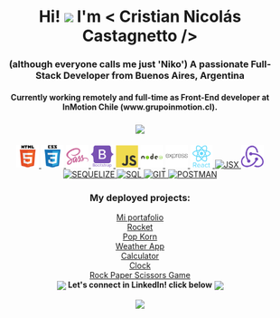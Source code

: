 <h1 align="center">
    Hi! 
    <img 
    src="https://raw.githubusercontent.com/MartinHeinz/MartinHeinz/master/wave.gif" 
    width='50'> 
    I'm < Cristian Nicolás Castagnetto />
</h1>
<h3 align="center">
    (although everyone calls me just 'Niko') A passionate Full-Stack Developer from Buenos Aires, Argentina
</h3>
<h4 align="center">
    Currently working remotely and full-time as Front-End developer at InMotion Chile (www.grupoinmotion.cl).
</h4>

<h3 align="center">
    <img 
    src="https://media2.giphy.com/media/QssGEmpkyEOhBCb7e1/giphy.gif?cid=ecf05e47a0n3gi1bfqntqmob8g9aid1oyj2wr3ds3mg700bl&rid=giphy.gif" 
    width='32'>
</h3>
 
<p align="center"> 
    <a href="https://www.w3.org/html/" target="_blank">
        <img src="https://raw.githubusercontent.com/devicons/devicon/master/icons/html5/html5-original-wordmark.svg" 
        alt="HTML" width="40" height="40"/>
    </a> 
    <a href="https://www.w3schools.com/css/" target="_blank">
        <img src="https://raw.githubusercontent.com/devicons/devicon/master/icons/css3/css3-original-wordmark.svg"
        alt="CSS" width="40" height="40"/>
    </a> 
    <a href="https://sass-lang.com" target="_blank">
        <img src="https://raw.githubusercontent.com/devicons/devicon/master/icons/sass/sass-original.svg" 
        alt="LESS" width="40" height="40"/>
    </a> 
    <a href="https://getbootstrap.com" target="_blank">
        <img src="https://raw.githubusercontent.com/devicons/devicon/master/icons/bootstrap/bootstrap-plain-wordmark.svg" 
        alt="BOOTSTRAP" width="40" height="40"/>
    </a> 
    <a href="https://developer.mozilla.org/en-US/docs/Web/JavaScript" target="_blank">
        <img src="https://raw.githubusercontent.com/devicons/devicon/master/icons/javascript/javascript-original.svg" 
        alt="JAVASCRIPT" width="40" height="40"/>
    </a>
    <a href="https://nodejs.org" target="_blank">
        <img src="https://raw.githubusercontent.com/devicons/devicon/master/icons/nodejs/nodejs-original-wordmark.svg" 
        alt="NODE" width="40" height="40"/>
    </a> 
    <a href="https://expressjs.com" target="_blank">
        <img src="https://raw.githubusercontent.com/devicons/devicon/master/icons/express/express-original-wordmark.svg" 
        alt="EXPRESS" width="40" height="40"/>
    </a> 
    <a href="https://reactjs.org/" target="_blank">
        <img src="https://raw.githubusercontent.com/devicons/devicon/master/icons/react/react-original-wordmark.svg" 
        alt="REACT" width="40" height="40"/>
    </a>
    <a href="https://es.reactjs.org/docs/introducing-jsx.html" target="_blank">
        <img src="https://cdn-icons-png.flaticon.com/512/460/460752.png" 
        alt="JSX" width="40" height="40"/>
    </a> 
    <a href="https://redux.js.org" target="_blank">
        <img src="https://raw.githubusercontent.com/devicons/devicon/master/icons/redux/redux-original.svg" 
        alt="REDUX" width="40" height="40"/>
    </a>
    <a href="https://www.npmjs.com/package/sequelize" target="_blank">
        <img src="https://encrypted-tbn0.gstatic.com/images?q=tbn:ANd9GcQcFASGEZk5cd9b8owxaiY5Tn8t_bzm4n5fsJUByYfBxXlhFAW_7juzn0fSSnaywz62-qY&usqp=CAU" 
        alt="SEQUELIZE" height="40"/>
    </a>
    <a href="https://datademia.es/blog/que-es-sql" target="_blank">
        <img src="https://encrypted-tbn0.gstatic.com/images?q=tbn:ANd9GcTEHtPf3JNY0qmUeKSnzNEpCtspxxK_mzeEPQ&usqp=CAU" 
        alt="SQL" height="40"/>
    </a>
    <a href="https://git-scm.com/" target="_blank">
        <img src="https://www.vectorlogo.zone/logos/git-scm/git-scm-icon.svg" 
        alt="GIT" width="40" height="40"/>
    </a>
    <a href="https://postman.com" target="_blank">
        <img src="https://www.vectorlogo.zone/logos/getpostman/getpostman-icon.svg" 
        alt="POSTMAN" width="40" height="40"/>
    </a>
</p> 
 
<h3 align="center">
     My deployed projects:
</h3>
<div align="center">
  <a target="_BLANK" href="https://cnikoc.github.io/Portfolio/">Mi portafolio</a>
</div>
<div align="center">
  <a target="_BLANK" href="https://rocketprojectarg.netlify.app/">Rocket</a>
</div>
<div align="center">
   <a align="center" target="_BLANK" href="https://pop-korn.vercel.app/">Pop Korn</a>
</div>
<div align="center">
   <a align="center" target="_BLANK" href="https://weather-app-cnikoc.vercel.app">Weather App</a>
</div>
<div align="center">
   <a align="center" target="_BLANK" href="https://cnikoc.github.io/Calculator-Calculadora./">Calculator</a>
</div>
<div align="center">
   <a align="center" target="_BLANK" href="https://cnikoc.github.io/Clock-Reloj/">Clock</a>
</div>
<div align="center">
   <a align="center" target="_BLANK" href="https://cnikoc.github.io/Rock-Paper-Scissors/">Rock Paper Scissors Game</a>
</div>
 
<div align="center">
    <span align="center">
        <img src='https://inkster.co/wp-content/uploads/2020/01/Phone_INK.gif'
        width="60" align="center">
    </span>
    <span align="center">
        <b>Let's connect in LinkedIn! click below</b>
    </span>
    <span align="center">
        <img src='https://inkster.co/wp-content/uploads/2020/01/Phone_INK.gif'
        width="60" align="center">
    </span>
</div>
<p align="center">
    <a href = 'https://www.linkedin.com/in/cristian-nicolas-castagnetto-full-stack-dev/' target="_blank">
        <img 
        width='32px' align='center' 
        src="https://raw.githubusercontent.com/rahulbanerjee26/githubAboutMeGenerator/main/icons/linked-in-alt.svg"
        />
    </a>
</p>


